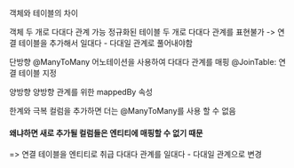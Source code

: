 객체와 테이블의 차이

객체 두 개로 다대다 관계 가능
정규화된 테이블 두 개로 다대다 관계를 표현불가 -> 연결 테이블을 추가해서 일대다 - 다대일 관계로 풀어내야함

단방향
@ManyToMany 어노테이션을 사용하여 다대다 관계를 매핑
@JoinTable: 연결 테이블 지정

양방향
양방향 관계를 위한 mappedBy 속성

한계와 극복
컬럼을 추가하면 더는 @ManyToMany를 사용 할 수 없음
#### 왜냐하면 새로 추가될 컬럼들은 엔티티에 매핑할 수 없기 때문
=> 연결 테이블을 엔티티로 취급
다대다 관계를 일대다 - 다대일 관계으로 변경
